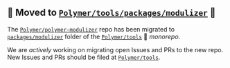 ## 🚨 Moved to [`Polymer/tools/packages/modulizer`][1] 🚨

The [`Polymer/polymer-modulizer`][2] repo has been migrated to [`packages/modulizer`][1] folder of the [`Polymer/tools`][3] 🚝  *monorepo*.

We are *actively* working on migrating open Issues and PRs to the new repo. New Issues and PRs should be filed at [`Polymer/tools`][3].

[1]: https://github.com/Polymer/tools/tree/master/packages/modulizer
[2]: https://github.com/Polymer/polymer-modulizer
[3]: https://github.com/Polymer/tools

